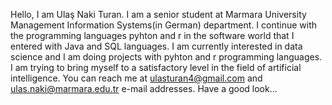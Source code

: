 Hello, I am Ulaş Naki Turan. I am a senior student at Marmara University Management Information Systems(in German) department.
I continue with the programming languages pyhton and r in the software world that I entered with Java and SQL languages.
I am currently interested in data science and I am doing projects with pyhton and r programming languages. 
I am trying to bring myself to a satisfactory level in the field of artificial intelligence.
You can reach me at ulasturan4@gmail.com and ulas.naki@marmara.edu.tr e-mail addresses. Have a good look... 

